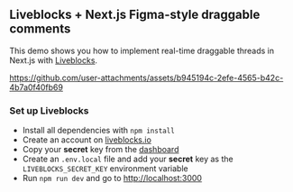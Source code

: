 ## Liveblocks + Next.js Figma-style draggable comments

This demo shows you how to implement real-time draggable threads in Next.js with [Liveblocks](https://liveblocks.io/). 

https://github.com/user-attachments/assets/b945194c-2efe-4565-b42c-4b7a0f40fb69

### Set up Liveblocks

- Install all dependencies with `npm install`
- Create an account on [liveblocks.io](https://liveblocks.io/dashboard)
- Copy your **secret** key from the [dashboard](https://liveblocks.io/dashboard/apikeys)
- Create an `.env.local` file and add your **secret** key as the `LIVEBLOCKS_SECRET_KEY` environment variable
- Run `npm run dev` and go to [http://localhost:3000](http://localhost:3000)
